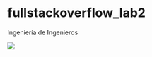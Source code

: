 # fullstackoverflow_lab2

Ingeniería de Ingenieros

![](https://media.giphy.com/media/Vuw9m5wXviFIQ/giphy.gif)
